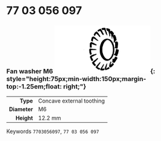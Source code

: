 # 77 03 056 097

### Fan washer M6 ![](../assets/images/parts/fan_washer_curved.png){: style="height:75px;min-width:150px;margin-top:-1.25em;float: right;"}

|   |   |
|---:|---|
**Type** | Concave external toothing
**Diameter** | M6
**Height** |12.2 mm

Keywords `7703056097`, `77 03 056 097`
